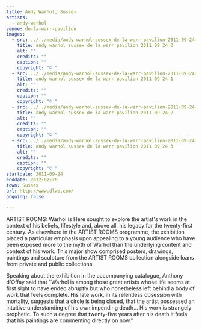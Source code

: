 ```yaml
---
title: Andy Warhol, Sussex
artists:
  - andy-warhol
venue: de-la-warr-pavilion
images:
  - src: ../../media/andy-warhol-sussex-de-la-warr-pavilion-2011-09-24-0.webp
    title: andy warhol sussex de la warr pavilion 2011 09 24 0
    alt: ""
    credits: ""
    caption: ""
    copyright: "© "
  - src: ../../media/andy-warhol-sussex-de-la-warr-pavilion-2011-09-24-1.webp
    title: andy warhol sussex de la warr pavilion 2011 09 24 1
    alt: ""
    credits: ""
    caption: ""
    copyright: "© "
  - src: ../../media/andy-warhol-sussex-de-la-warr-pavilion-2011-09-24-2.webp
    title: andy warhol sussex de la warr pavilion 2011 09 24 2
    alt: ""
    credits: ""
    caption: ""
    copyright: "© "
  - src: ../../media/andy-warhol-sussex-de-la-warr-pavilion-2011-09-24-3.webp
    title: andy warhol sussex de la warr pavilion 2011 09 24 3
    alt: ""
    credits: ""
    caption: ""
    copyright: "© "
startdate: 2011-09-24
enddate: 2012-02-26
town: Sussex
url: http://www.dlwp.com/
ongoing: false

---
```


ARTIST ROOMS: Warhol is Here sought to explore the artist's work in the context of his beliefs, lifestyle and, above all, his legacy for the twenty-first century. As elsewhere in the ARTIST ROOMS programme, the exhibition placed a particular emphasis upon appealing to a young audience who have been exposed more to the myth of Warhol than the underlying content and context of his work. This major show comprised posters, drawings, paintings and sculpture from the ARTIST ROOMS collection alongside loans from private and public collections.

Speaking about the exhibition in the accompanying catalogue, Anthony d'Offay said that "Warhol is among those great artists whose life seems at first sight to have ended abruptly but who nonetheless left behind a body of work that feels complete. His late work, in its relentless obsession with mortality, suggests that a circle is being closed, that the artist possessed an intuitive understanding of his own impending death... His work is strangely prophetic. To such a degree that twenty-five years after his death it feels that his paintings are commenting directly on now."